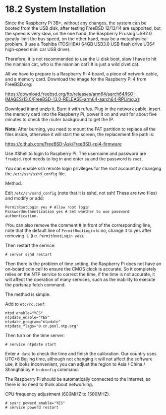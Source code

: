 # 18.2 System Installation

Since the Raspberry Pi 3B+, without any changes, the system can be booted from the USB disk, after testing FreeBSD 12/13/14 are supported, but the speed is very slow, on the one hand, the Raspberry Pi using USB2.0 greatly limit the bus speed, on the other hand, may be a metaphysical problem. (I use a Toshiba (TOSHIBA) 64GB USB3.0 USB flash drive U364 high-speed mini car USB drive).

Therefore, it is not recommended to use the U disk boot, slow I have to hit the niannian cat, who is the niannian cat? It is just a wild civet cat.

All we have to prepare is a Raspberry Pi 4 board, a piece of network cable, and a memory card. Download the image for the Raspberry Pi 4 from FreeBSD.org:

https://download.freebsd.org/ftp/releases/arm64/aarch64/ISO-IMAGES/13.0/FreeBSD-13.0-RELEASE-arm64-aarch64-RPI.img.xz

Download it and unzip it. Burn it with rufus. Plug in the network cable, insert the memory card into the Raspberry Pi, power it on and wait for about five minutes to check the router background to get the IP.

**Note:** After burning, you need to mount the FAT partition to replace all the files inside, otherwise it will start the screen, the replacement file path is:

https://github.com/FreeBSD-Ask/FreeBSD-rpi4-firmware

Use XShell to login to Raspberry Pi. The username and password are `freebsd`. root needs to log in and enter `su` and the password is `root`.

You can enable ssh remote login privileges for the root account by changing the `/etc/ssh/sshd_config` file.

Method.

Edit `/etc/sh/sshd_config` (note that it is sshd, not ssh! These are two files) and modify or add:

```
PermitRootLogin yes # Allow root login
PasswordAuthentication yes # Set whether to use password authentication.
```

(You can also remove the comment # in front of the corresponding line, note that the default line of `PermitRootLogin` is no, change it to yes after removing it. (i.e. `PermitRootLogin yes`).

Then restart the service:

```
# server sshd restart
```

Then there is the problem of time setting, the Raspberry Pi does not have an on-board coin cell to ensure the CMOS clock is accurate. So it completely relies on the NTP service to correct the time, if the time is not accurate, it will affect the operation of many services, such as the inability to execute the portsnap fetch command.

The method is simple.

Add to `etc/rc.conf`:

```
ntpd_enable="YES"
ntpdate_enable="YES"
ntpdate_program="ntpdate"
ntpdate_flags="0.cn.pool.ntp.org"
```

Then turn on the time server:

```
# service ntpdate start
```

Enter `# date` to check the time and finish the calibration. Our country uses UTC+8 Beijing time, although not changing it will not affect the software use, it looks inconvenient, you can adjust the region to Asia / China / Shanghai by `# bsdconfig` command.

The Raspberry Pi should be automatically connected to the Internet, so there is no need to think about networking.

CPU frequency adjustment (600MHZ to 1500MHZ).

```
# sysrc powerd_enable="YES"
# service powerd restart
```

